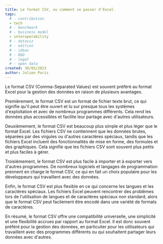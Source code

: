 ```yaml
---
title: Le format CSV, ou comment se passer d'Excel
tags: 
  # - contribution
  - tech
  # - benchmark
  # - business model
  - interoperability
  # - dataviz
  # - edition
  # - ideas
  # - R&D
  # - legal
  # - open data
created: 30/03/2023
author: Julien Paris
---
```


Le format CSV (Comma-Separated Values) est souvent préféré au format Excel pour la gestion des données en raison de plusieurs avantages.

Premièrement, le format CSV est un format de fichier texte brut, ce qui signifie qu'il peut être ouvert et lu sur presque tous les systèmes d'exploitation et avec de nombreux programmes différents. Cela rend les données plus accessibles et facilite leur partage avec d'autres utilisateurs.

Deuxièmement, le format CSV est beaucoup plus simple et plus léger que le format Excel. Les fichiers CSV ne contiennent que les données brutes, séparées par des virgules ou d'autres caractères spéciaux, tandis que les fichiers Excel incluent des fonctionnalités de mise en forme, des formules et des graphiques. Cela signifie que les fichiers CSV sont souvent plus petits et plus faciles à gérer.

Troisièmement, le format CSV est plus facile à importer et à exporter vers d'autres programmes. De nombreux logiciels et langages de programmation prennent en charge le format CSV, ce qui en fait un choix populaire pour les développeurs qui travaillent avec des données.

Enfin, le format CSV est plus flexible en ce qui concerne les langues et les caractères spéciaux. Les fichiers Excel peuvent rencontrer des problèmes lors de l'utilisation de langues et de caractères spéciaux non standard, alors que le format CSV peut facilement être encodé dans une variété de formats de caractères.

En résumé, le format CSV offre une compatibilité universelle, une simplicité et une flexibilité accrues par rapport au format Excel. Il est donc souvent préféré pour la gestion des données, en particulier pour les utilisateurs qui travaillent avec des programmes différents ou qui souhaitent partager leurs données avec d'autres.